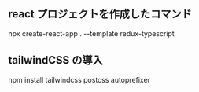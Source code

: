 ## react プロジェクトを作成したコマンド

npx create-react-app . --template redux-typescript

## tailwindCSS の導入

npm install tailwindcss postcss autoprefixer
